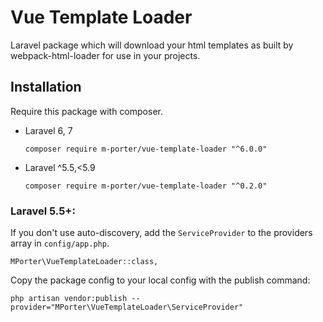 # Vue Template Loader

Laravel package which will download your html templates as built by webpack-html-loader for use in your projects.

## Installation

Require this package with composer.

- Laravel 6, 7
    ```
    composer require m-porter/vue-template-loader "^6.0.0"
    ```

- Laravel ^5.5,<5.9
    ```
    composer require m-porter/vue-template-loader "^0.2.0"
    ```

### Laravel 5.5+:

If you don't use auto-discovery, add the `ServiceProvider` to the providers array in `config/app.php`.

```
MPorter\VueTemplateLoader::class,
```

Copy the package config to your local config with the publish command:

```
php artisan vendor:publish --provider="MPorter\VueTemplateLoader\ServiceProvider"
```
